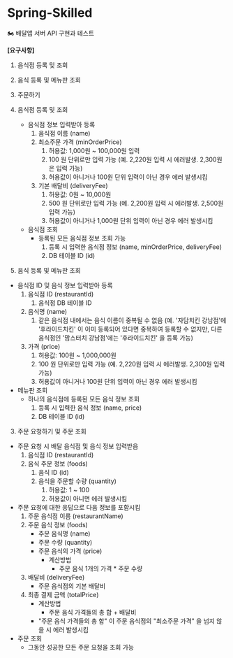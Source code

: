 # Spring-Skilled
🏍 배달앱 서버 API 구현과 테스트

**[요구사항]**

1. 음식점 등록 및 조회
2. 음식 등록 및 메뉴판 조회
3. 주문하기

1. 음식점 등록 및 조회

   - 음식점 정보 입력받아 등록
     1. 음식점 이름 (name)
     2. 최소주문 가격 (minOrderPrice)
        1. 허용값: 1,000원 ~ 100,000원 입력
        2. 100 원 단위로만 입력 가능 (예. 2,220원 입력 시 에러발생. 2,300원은 입력 가능)
        3. 허용값이 아니거나 100원 단위 입력이 아닌 경우 에러 발생시킴
     3. 기본 배달비 (deliveryFee)
        1. 허용값: 0원 ~ 10,000원
        2. 500 원 단위로만 입력 가능 (예. 2,200원 입력 시 에러발생. 2,500원 입력 가능)
        3. 허용값이 아니거나 1,000원 단위 입력이 아닌 경우 에러 발생시킴
   - 음식점 조회
     - 등록된 모든 음식점 정보 조회 가능
       1. 등록 시 입력한 음식점 정보 (name, minOrderPrice, deliveryFee)
       2. DB 테이블 ID (id)

   

2. 음식 등록 및 메뉴판 조회

- 음식점 ID 및 음식 정보 입력받아 등록
  1. 음식점 ID (restaurantId)
     1. 음식점 DB 테이블 ID
  2. 음식명 (name)
     1. 같은 음식점 내에서는 음식 이름이 중복될 수 없음 (예. '자담치킨 강남점'에 '후라이드치킨' 이 이미 등록되어 있다면 중복하여 등록할 수 없지만, 다른 음식점인 '맘스터치 강남점'에는 '후라이드치킨' 을 등록 가능)
  3. 가격 (price)
     1. 허용값: 100원 ~ 1,000,000원
     2. 100 원 단위로만 입력 가능 (예. 2,220원 입력 시 에러발생. 2,300원 입력 가능)
     3. 허용값이 아니거나 100원 단위 입력이 아닌 경우 에러 발생시킴
- 메뉴판 조회
  - 하나의 음식점에 등록된 모든 음식 정보 조회
    1. 등록 시 입력한 음식 정보 (name, price)
    2. DB 테이블 ID (id)

3. 주문 요청하기 및 주문 조회

- 주문 요청 시 배달 음식점 및 음식 정보 입력받음
  1. 음식점 ID (restaurantId)
  2. 음식 주문 정보 (foods)
     1. 음식 ID (id)
     2. 음식을 주문할 수량 (quantity)
        1. 허용값: 1 ~ 100
        2. 허용값이 아니면 에러 발생시킴
- 주문 요청에 대한 응답으로 다음 정보를 포함시킴
  1. 주문 음식점 이름 (restaurantName)
  2. 주문 음식 정보 (foods)
     - 주문 음식명 (name)
     - 주문 수량 (quantity)
     - 주문 음식의 가격 (price)
       - 계산방법
         - 주문 음식 1개의 가격 * 주문 수량
  3. 배달비 (deliveryFee)
     - 주문 음식점의 기본 배달비
  4. 최종 결제 금액 (totalPrice)
     - 계산방법
       - 주문 음식 가격들의 총 합 + 배달비
     - "주문 음식 가격들의 총 합" 이 주문 음식점의 "최소주문 가격" 을 넘지 않을 시 에러 발생시킴
- 주문 조회
  - 그동안 성공한 모든 주문 요청을 조회 가능


